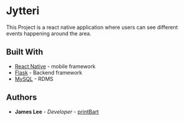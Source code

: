 # Jytteri

This Project is a react native application where users can see different events happening around the area.

## Built With

* [React Native](https://reactnative.dev/) - mobile framework
* [Flask](https://flask.palletsprojects.com/en/1.1.x/) - Backend framework
* [MySQL](https://www.mysql.com/) - RDMS

## Authors

* **James Lee** - *Developer* - [printBart](https://github.com/printbart)